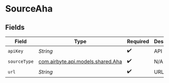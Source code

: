 # SourceAha


## Fields

| Field                                                           | Type                                                            | Required                                                        | Description                                                     |
| --------------------------------------------------------------- | --------------------------------------------------------------- | --------------------------------------------------------------- | --------------------------------------------------------------- |
| `apiKey`                                                        | *String*                                                        | :heavy_check_mark:                                              | API Key                                                         |
| `sourceType`                                                    | [com.airbyte.api.models.shared.Aha](../../models/shared/Aha.md) | :heavy_check_mark:                                              | N/A                                                             |
| `url`                                                           | *String*                                                        | :heavy_check_mark:                                              | URL                                                             |
